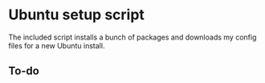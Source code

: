 # Ubuntu setup script

The included script installs a bunch of packages and downloads my config files for a new Ubuntu install.

## To-do

